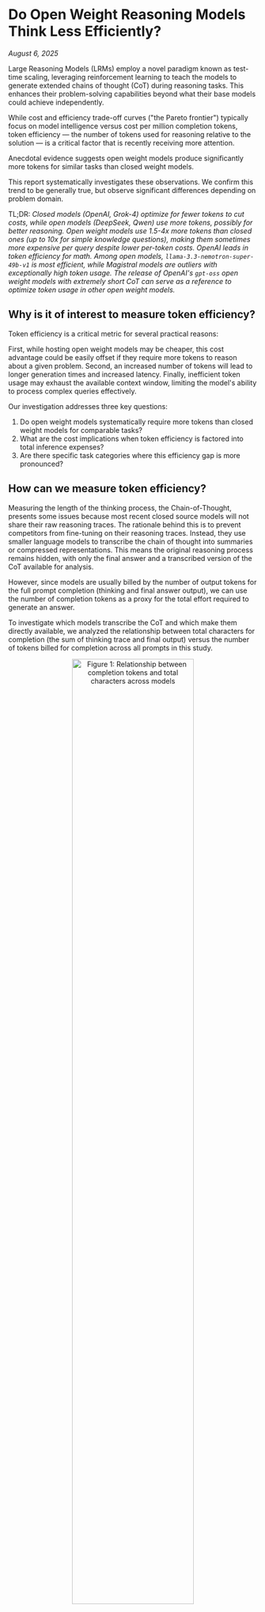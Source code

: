 # Do Open Weight Reasoning Models Think Less Efficiently?

*August 6, 2025*

Large Reasoning Models (LRMs) employ a novel paradigm known as test-time scaling, leveraging reinforcement learning to teach the models to generate extended chains of thought (CoT) during reasoning tasks. This enhances their problem-solving capabilities beyond what their base models could achieve independently.

While cost and efficiency trade-off curves ("the Pareto frontier") typically focus on model intelligence versus cost per million completion tokens, token efficiency — the number of tokens used for reasoning relative to the solution — is a critical factor that is recently receiving more attention. 

Anecdotal evidence suggests open weight models produce significantly more tokens for similar tasks than closed weight models. 

This report systematically investigates these observations. We confirm this trend to be generally true, but observe significant differences depending on problem domain.

TL;DR: *Closed models (OpenAI, Grok-4) optimize for fewer tokens to cut costs, while open models (DeepSeek, Qwen) use more tokens, possibly for better reasoning. Open weight models use 1.5-4x more tokens than closed ones (up to 10x for simple knowledge questions), making them sometimes more expensive per query despite lower per-token costs. OpenAI leads in token efficiency for math. Among open models, `llama-3.3-nemotron-super-49b-v1` is most efficient, while Magistral models are outliers with exceptionally high token usage. The release of OpenAI's `gpt-oss` open weight models with extremely short CoT can serve as a reference to optimize token usage in other open weight models.*

## Why is it of interest to measure token efficiency?

Token efficiency is a critical metric for several practical reasons:

First, while hosting open weight models may be cheaper, this cost advantage could be easily offset if they require more tokens to reason about a given problem. Second, an increased number of tokens will lead to longer generation times and increased latency. Finally, inefficient token usage may exhaust the available context window, limiting the model's ability to process complex queries effectively.

Our investigation addresses three key questions:

1. Do open weight models systematically require more tokens than closed weight models for comparable tasks?
2. What are the cost implications when token efficiency is factored into total inference expenses?
3. Are there specific task categories where this efficiency gap is more pronounced?

## How can we measure token efficiency? 

Measuring the length of the thinking process, the Chain-of-Thought, presents some issues because most recent closed source models will not share their raw reasoning traces. The rationale behind this is to prevent competitors from fine-tuning on their reasoning traces. Instead, they use smaller language models to transcribe the chain of thought into summaries or compressed representations. This means the original reasoning process remains hidden, with only the final answer and a transcribed version of the CoT available for analysis.

However, since models are usually billed by the number of output tokens for the full prompt completion (thinking and final answer output), we can use the number of completion tokens as a proxy for the total effort required to generate an answer.

To investigate which models transcribe the CoT and which make them directly available, we analyzed the relationship between total characters for completion (the sum of thinking trace and final output) versus the number of tokens billed for completion across all prompts in this study.

<div align="center" id="fig1">
<img src="./images/tokens_vs_characters_selected_models.png" alt="Figure 1: Relationship between completion tokens and total characters across models" style="width: 70%;">
</div>

[Figure 1](#fig1) illustrates the relationship between total characters for completion (combining thinking trace and final output) versus the number of tokens billed for completion across all prompts in this study. Each model shows a linear relationship, but with different slopes depending on the specific model implementation.

<div align="center"  id="fig2">
<img src="./images/characters_per_token_by_model.png" alt="Figure 2: Slopes of characters per completion vs. billed tokens for each model" style="width: 70%;">
</div>

[Figure 2](#fig2) presents the extracted slopes for each model, revealing interesting patterns. 

- **Open weight models** show a consistent character-to-token ratio of approximately 3-3.4, which is typical for tokenizers. This suggests that no transcription took place for these models.
- **Claude 3.7 Sonnet** exhibits a ratio of 2.8, suggesting that the CoT is mostly intact, but the lower ratio may indicate that some filtering took place, possibly through simple word filtering or substitution.
- **Gemini models** show a slope of ~1, which suggests a text densification ratio of 3:1. While the original CoT is not available, the output remains proportional to chain of thought length and should reflect the reasoning process.
- **OpenAI and Claude models** show a ratio of 0.3, with closer examination of the scatter plot revealing that character count doesn't increase with CoT length, suggesting only a summary of the entire CoT is provided rather than transcription. This behavior seems to be specific to chat completions, as continuous updates are seen in streaming mode.

Some models also provide information about reasoning tokens as part of the API response. However, we found this number to be unreliable in many cases as some models (Claude) would only return the number of tokens of the transcribed CoT, while others would provide token counts that exceeded the total completion length. We introduced consistency checks to decide how to extract the reasoning token count, as described in the appendix.

Based on these findings, we use completion tokens to assess overall effort, supplemented by reasoning tokens from APIs where available.

## Dataset

To systematically evaluate token efficiency across different reasoning domains, we curated a dataset consisting of three categories:

- *Knowledge questions*: Can be answered in one sentence from the model's pre-training corpus.
- *Math problems*: Math problems should exhibit the most optimized behavior of reasoning models.
- *Logic puzzles*: Logic puzzles require both semantic understanding and logical reasoning.

The questions were chosen to be solvable within the 30,000 token limit to avoid truncated responses.

## Findings

### Knowledge questions

This part of the evaluation consists of 5 trivial knowledge questions that can be answered in one word and that do not require reasoning at all. E.g.

1) What is the capital of Australia?
2) How many days are there in February during a leap year?

All models were able to respond to these prompts correctly. The purpose of these questions is to probe for superfluous reasoning. Efficient models should be able to determine that no reasoning is required.

<div align="center" id="fig3">
<img src="./images/knowledge/token_composition_by_prompt_chart.png" alt="Figure 3: Average token composition by knowledge question prompt across all models" style="width: 70%;">
</div>

[Figure 3](#fig3) shows the average number of reasoning and output tokens for each prompt. We can see that, on average, reasoning models spend hundreds of tokens pondering simple knowledge questions.

<div align="center" style="display: flex; justify-content: center;" id="fig4">
<img src="./images/knowledge/token_composition_stacked_chart.png" alt="Figure 4: Token composition breakdown by model for knowledge questions" style="width: 70%;"> 
</div>

Resolving this per model reveals stark differences. [Figure 4](#fig4) shows that closed-weight frontier lab models are far more token efficient than open weight models.

<div align="center" style="display: flex; justify-content: center;" id="fig5">
<img src="./images/knowledge/average_relative_completion_tokens_chart.png" alt="Figure 5: Average relative completion tokens for knowledge questions by model" style="width: 70%;">
</div>

To better quantify the excess token ratio, we normalized the token count for each prompt relative to the most optimized closed weight models (reference). This approach considers the excess token ratio for all prompts equally, which contrasts with averaging across all completion lengths, which would be dominated by long completions.

[Figure 5](#fig5) shows the mean excess token ratio for different LLMs. The recently released Magistral models are an extreme outlier with up to 10x excess tokens. We also see that most other open weight models show an excess token ratio of around 4, meaning that they use four times as many tokens as the most optimized closed weight models. The recently released `gpt-oss-120b` by OpenAI leads all other models in token efficiency.

How does this affect inference costs? [Figure 6](#fig6) shows the mean cost per model for knowledge questions, based on minimum and maximum completion pricing on the OpenRouter API in July 2025. The better token efficiency of closed weight models often compensates for the higher API pricing of those models.

<div align="center" id="fig6">
<img src="./images/knowledge/mean_cost_knowledge.png" alt="Figure 6: Mean inference cost for knowledge questions by model" style="width: 40%; gap: 10px;">
<img src="./images/model_pricing_comparison.png" alt="Figure A: Model pricing comparison showing min/max costs per million tokens" style="width: 40%;">
</div>

### Math problems

Most reasoning models are specifically trained to solve mathematical problems. One reason for this is that math problems are usually easily verifiable, which is a key advantage for reinforcement learning. Furthermore, math problems are also an easy benchmark target for reasoning models as there are many widely available problem sets.

For this study, we selected a set of six problems to test token efficiency in the math domain. Three problems were sourced from [AIME](https://artofproblemsolving.com/wiki/index.php/American_Invitational_Mathematics_Examination) 2025, and one problem was taken from AIME 2023. Easier problems were chosen to prevent models from exceeding the 30,000 token limit. To further investigate the role of memorization in problem-solving, we created two modified problems by changing the variables in one AIME 2025 problem and the AIME 2023 problem. The rationale behind this approach is that unknown problems may require a longer chain of thought, as the model cannot rely on memorized solutions. The AIME 2025 problems are too new to be in the pre-training data of any model, while some may have seen the AIME 2023 problems during pre-training. 

Example:

*AIME2025I Problem 2* (Original): **"Find the sum of all positive integers $n$ such that $n+2$ divides the product $3(n+3)(n^2+9).$"**
*AIME2025I Problem 2* (Modified): **"Find the sum of all positive integers $n$ such that $n+2$ divides the product $3(n+3)(n^2+7).$"**
 
<div align="center" id="fig7">
<img src="./images/math/success_rate_heatmap.png" alt="Success rate All Math Prompts" style="width: 60%;">
</div>

With a few exceptions, all models were able to solve the math problems correctly [Figure 7](#fig7).

We can see that, on average, fewer than 10,000 tokens are required to solve the selected problems ([Figure 8](#fig8)). The more complex problems from the AIME2025 set would easily require more than 30,000 tokens in some models and were therefore not used for this evaluation to avoid skewing the distribution due to truncation.

<div align="center" id="fig8">
<img src="./images/math/token_composition_by_prompt_chart.png" alt="Token Composition by Math Prompt" style="width: 70%;">
</div>

Remarkably, the number of tokens required to solve the pairs of original and modified problems is almost identical. This could suggest two trends across all LLMs:
- These math problems are not solved based on memorization, but algorithmically.
- The number of tokens is identical for similar problems.
 
<div align="center" id="fig9">
<br>
<img src="./images/math/average_relative_completion_tokens_chart.png" alt="Average Relative Completion Tokens Across All Math Prompts" style="width: 70%;">
</div>

[Figure 9](#fig9) shows the relative excess token ratio compared to the reference. In contrast to the trends observed for knowledge questions, the relative ratio between models is much lower. `o4-mini-high-long` is a notable outlier with a surprisingly low token count — 3x fewer tokens than other commercial models. This suggests that o4-mini has been specifically optimized for token efficiency in mathematical problems. The same optimizations seem to be shared by the OpenAI open weight model `gpt-oss-120b`. The recently released `grok-4` also seems to have been optimized for token efficiency in math problems. The most efficient open weight model is `llama-3.3-nemotron-super-49b-v1`, which uses fewer tokens than most closed weight models. `magistral-small` and `magistral-medium` remain the highest token count models, but show only 3x the ratio of the reference models.

Generally, there is a very clear trend toward higher reasoning token usage for open weight models in math problems, compared to closed weight models. This may suggest an optimization toward benchmarking performance rather than production efficiency.

<div align="center">
<img src="./images/math/mean_cost_math.png" alt="Min/Max Completion Cost - Math Prompts" style="width: 60%;">
</div>

Examining completion costs reveals that since token consumption is relatively similar across most models for math problems, those with higher per-token pricing naturally incur the highest completion costs. However, the exceptional token efficiency of `o4-mini-high-long` and `gpt-oss-120b` enables them to achieve very competitive total completion costs despite potentially higher per-token costs, demonstrating how optimization can offset pricing disadvantages.

### Logic puzzles

Logic puzzles are a curious domain for reasoning models. They require a combination of semantic understanding and logical reasoning, making them an interesting test case for evaluating reasoning capabilities. 

However, many well-known logic puzzles are commonly found in pre-training data, which causes models to be over-fitted on specific solutions. Non-reasoning models will often have difficulty recognizing small changes to logic problems and tend to answer them based on memorization of the original problem. The [Misguided Attention](https://github.com/cpldcpu/MisguidedAttention) evaluation showcases this issue. Reasoning models can often overcome the bias of their pre-training data in the CoT and solve modified problems correctly.

To explore the effect of memorization, variants of two well-known logic puzzles were selected in addition to a generic logic puzzle (roses problem).

#### Bridge and torch problem

The [bridge and torch problem](https://en.wikipedia.org/wiki/Bridge_and_torch_problem) requires finding the minimum time for four people with a torch to cross a bridge at night. The original problem and three variants were included:

| Problem Variant | Description |
|------------------|-------------|
| bridge_torch_default | The *unmodified problem* in its most well-known version with a 17-minute solution |
| bridge_torch_easy | *Ambiguous* version where two solutions exist: 10 and 17 minutes|
| bridge_torch_easy_10m | *Simplified* version with a 10-minute solution |
| bridge_torch_impossible | Constraints that make the problem *impossible* to solve |

Generally, we found that even more recent reasoning models struggle with logic problems that have ambiguous or impossible solutions.

#### Monty Hall problem

The [Monty Hall problem](https://en.wikipedia.org/wiki/Monty_Hall_problem) is a very well-known and famously unintuitive probability puzzle. All base models used for reasoning models are severely over-fitted on this problem and are biased toward solutions of the Monty Hall problem even for remotely similar scenarios.

The original problem and two variants were included:

| Problem Variant | Description |
|------------------|-------------|
| monty_hall_default | The *unmodified* Monty Hall problem |
| monty_hall_inverse | A *modified* version of the Monty Hall problem with the opposite solution |
| monty_appliance_simple | An *ambiguous* problem that can be easily answered by humans, but is usually answered in the context of the Monty Hall problem by reasoning models |

<div align="center" id="fig10">
<img src="./images/logic_puzzles/success_rate_heatmap.png" alt="Figure 10: Success rate for logic puzzle prompts by model" style="width: 70%;">
</div>

[Figure 10](#fig10) shows the success rates across different logic puzzle problems. Unlike the math problems, success rates vary significantly across both models and problem types. Only the default problems were solved by all models, while many models struggle with modified problems, indicating strong influence of pre-existing bias in the model.

<div align="center" id="fig11">
<img src="./images/logic_puzzles/token_composition_by_prompt_chart.png" alt="Figure 11: Token composition by logic puzzle prompt" style="width: 60%;">
</div>

[Figure 11](#fig11) shows the average token consumption for all prompts. Remarkably, the number of reasoning tokens is the lowest for the default problems, while it significantly increases for modified problems. This is unlike the observation for math problems and suggests that pre-existing bias allows solving the problems with a shorter CoT for the default problems. The impossible problem generates the longest CoT as the models tend to try many solutions before giving up.

<div align="center" id="fig12">
<img src="./images/logic_puzzles/token_composition_stacked_chart.png" alt="Figure 12: Token composition breakdown by model for logic puzzles" style="width: 60%;">
<img src="./images/logic_puzzles/average_relative_completion_tokens_chart.png" alt="Figure 13: Average relative completion tokens for logic puzzles by model" style="width: 60%;">
</div>

Similar to the patterns observed in other categories, [Figure 12](#fig12) shows that open-weight models use more tokens than closed-weight models for logic puzzles. However, the gap is far less pronounced than for math and knowledge questions. `magistral-small` and `magistral-medium` still present an exception for high token usage. `claude-opus-4` uses the fewest reasoning tokens, a trend generally observed across problem domains. The extreme token optimization that was observed for `o4-mini-high` cannot be seen for logic puzzles.

Similar to the math domain, Nvidia's model `llama-3.3-nemotron-super-49b-v1` stands out as the most token efficient open weight model before the release of `gpt-oss-120b`.

<div align="center" id="fig14">
<img src="./images/logic_puzzles/mean_cost_logic_puzzle.png" alt="Figure 14: Mean inference cost for logic puzzles by model" style="width: 50%;">
</div>

The cost analysis for the logic puzzle prompts reveals few surprises; since the variation in tokens is modest for logic prompts, the completion cost mostly scales with token pricing.

## Chain of Thought Optimization

Since the chain of thought of `gpt-oss-120b` is freely accessible, it allows us to inspect some of the length optimizations that are likely also part of the other OpenAI models. Below, we compare the CoT of `gpt-oss-120b` with the CoT of `Deepseek-R1-0528` for selected knowledge, math and logic prompts.

### Knowledge

#### Question
> Which continent is Brazil located on?

#### Response DeepSeek R1-0528

```
Okay, the user is asking which continent Brazil is located on. This seems like a straightforward geography question. 

Hmm, I recall that Brazil is the largest country in South America. Let me double-check that fact to be sure. Yes, definitely South America. 

The user just wants a simple answer without any extra details, so I'll keep it concise. No need to mention neighboring countries or other continents. 

I wonder if they're asking for a school assignment or just casual curiosity. Either way, the answer is clear. 

Should I add that it's in the southern hemisphere? No, the question only asks for the continent. Best to stick to what was asked. 

"South America" it is. Short and accurate.
```

#### Response gpt-oss-120b

```
The user asks: "Which continent is Brazil located on?" Answer: South America. Provide answer.
```

We can see that `gpt-oss-120b` omits a lot of superfluous reasoning and directly provides the answer. 

### Math

#### Question (AIME2023II P1)

>The numbers of apples growing on each of six apple trees form an arithmetic sequence where the greatest number of apples growing on any of the six trees is double the least number of apples growing on any of the six trees. The total number of apples growing on all six trees is $990.$ Find the greatest number of apples growing on any of the six trees.

#### Response DeepSeek R1-0528 (middle part omitted for brevity)

```
The problem states that the apples on six trees form an arithmetic sequence, with the greatest number being double the least number. The total apples are 990, and I need to find the greatest number of apples.

An arithmetic sequence has each term after the first obtained by adding a constant difference. So, if I denote the first term (the least number) as \( a \), and the common difference as \( d \), then the sequence is \( a, a+d, a+2d, a+3d, a+4d, a+5d \).

Since it's six trees, the terms are \( a, a+d, a+2d, a+3d, a+4d, a+5d \).

The greatest number is \( a + 5d \), and it's given that this is double the least number, which is \( a \). So,

\[ a + 5d = 2a \]

Let me write that down:

\[ a + 5d = 2a \]

Then, simplifying:

\[ 5d = 2a - a \]

\[ 5d = a \]

...middle part omitted...

Therefore, the greatest number is 220.

... Further 30 lines omitted...

Thus, the greatest number is 220.

So I think that's the answer.
```

#### Response gpt-oss-120b

```
We need to solve: Six terms in arithmetic sequence, with max = 2 * min. Sum = 990. Find max.

Let sequence: a, a+d, a+2d, a+3d, a+4d, a+5d, where a is first term (least? Actually could be smallest or largest? It says "greatest number ... is double the least number". In arithmetic sequence, the terms are increasing if d>0. So smallest is a, largest is a+5d. Then a+5d = 2a (since greatest = double least). So a+5d = 2a => 5d = a => a = 5d.

So first term a =5d. Then terms are: 5d, 6d, 7d, 8d, 9d, 10d. Indeed smallest 5d, largest 10d = double. Good.

Sum = (5d+6d+7d+8d+9d+10d) = (5+6+7+8+9+10)d = (45) d? Let's compute: 5+6=11, +7=18, +8=26, +9=35, +10=45. Yes sum =45 d?

Given total sum =990 => 45 d =990 => d=990/45=22? 45*22 = 990 indeed. So d=22. Then greatest number = 10d = 220.

Check: smallest =5d=110, largest=220, sum=990.

Answer: 220.

But ensure integer conditions. Yes.

Thus answer: 220.

Now produce final answer.
```

`DeepSeek-R1-0528` generates on average 3,104 reasoning tokens while `gpt-oss-120b` generates only 268 for this prompt. We can observe a number of curious optimizations in the CoT of `gpt-oss-120b`:
- It uses extremely abbreviated language, avoiding any unnecessary words.
- Formatting in the CoT is notably reduced, compared to the output: No markdown sequences, very limited use of math formatting.
- Much fewer iterations are used to check the results once they are found.
  
### Logic puzzles

For brevity, only examples of `gpt-oss-120b` traces are shown here. 

#### Original Monty Hall Problem 

```
We need to answer the classic Monty Hall problem. The answer: you should always swap, because it gives 2/3 chance of winning the car. Provide explanation.
```

#### Inverted Monty Hall Problem 

```
We need to answer: "You're on a game show... three doors: 1 donkey, 2 cars. You pick one. Host opens one of the others revealing a luxury car. Then you can keep or swap. What should you do to win a car?" This is a variation of Monty Hall but with two cars and one donkey. We need to compute probabilities.

Initially, you pick a door randomly. Probability you initially picked donkey = 1/3, car = 2/3. There are two cars and one donkey.

... middle part omitted ...

Thus answer: Keep initial (do not swap). Provide explanation.

Make answer concise.
```

A very curious finding is that the model is able to distinguish between logic problems where the solution is known from the training data, e.g., the Monty Hall problem, and modified problems that require additional reasoning, such as the *inverted* Monty Hall problem. It will only initiate a long CoT for the unknown problem.

## Model evolution

While we have only looked at recent model variants above, it is also of interest to look at the historic evolution between different reasoning model variants. 

The figures below show how the relative completion tokens changed across the different problem domains for iterations of models within the labs.

<div align="center" id="fig15">
<img src="./images/knowledge/grouped_relative_tokens_chart.png" alt="Figure 14: Mean inference cost for logic puzzles by model" style="width: 70%;">
<img src="./images/math/grouped_relative_tokens_chart.png" alt="Figure 14: Mean inference cost for logic puzzles by model" style="width: 70%;">
<img src="./images/logic_puzzles/grouped_relative_tokens_chart.png" alt="Figure 14: Mean inference cost for logic puzzles by model" style="width: 70%;">
</div>

We can observe four key trends:

- Closed weight models have been iteratively optimized to use fewer tokens to reduce inference cost. 
- The open weight models (*DeepSeek* and *Qwen*) have increased their token usage for newer versions, possibly reflecting a priority toward better reasoning performance.
- OpenAI models stand out for extreme token efficiency in math problems, even beginning with o1. It appears that X-AI is taking a similar approach with `grok-4`, with significant improvements compared to `grok-3-mini`.
- The recently released `gpt-oss-120b` and `gpt-oss-20b` seem to inherit the CoT density optimization from the o-mini models.

## Summary

<div align="center" id="fig16">
<img src="./images/average_relative_completion_tokens_chart.png" alt="Figure 16: Relative tokens across all domains" style="width: 90%;">

</div>

We find that open-weight models use consistently more tokens than closed-weight models for equivalent tasks. However, the efficiency gap depends on the workload and is most pronounced for superfluous reasoning in knowledge questions. On average, 3x more tokens are required for knowledge prompts. The gap reduces to less than 2x for math problems and logic puzzles. 

Furthermore, many closed weight models allow steering of the reasoning effort, which provides an effective way to reduce token usage for simple tasks. 

`llama-3.3-nemotron-super-49b-v1` stands out as the most token efficient open weight model across all domains prior to the release of the `gpt-oss` models, while the Magistral models represent an unusual outlier toward the high end.

The recent release of `gpt-oss-120b` and `gpt-oss-20b` as open weight and state-of-the-art token efficient reasoning models with **freely accessible CoT** could serve as a reference for further optimization of other models.

We note the continued trend of closed weight reasoning models to improve token efficiency also in non-benchmark domains and suggest this as an important avenue for future open weight models. A more densified CoT will also allow for more efficient context usage and may counter context degradation during challenging reasoning tasks.

## Acknowledgments

Thanks to Teknium and Billy for providing feedback on early drafts of this report and encouragement for its creation. Nous Research is acknowledged for providing tokens for this investigation. 

Also, lesson learned: *Do not work for more than one week on a model benchmarking problem or you may spend countless hours integrating results from newly released models.*

# Methods
    
## General

All models were accessed through OpenRouter, with the exception of Deephermes, which was accessed via the Nous API, and DeepSeek R1-524, which was accessed through the DeepSeek API. Generation limits were set to 30,000 tokens with reasoning effort configured to "high" in the OpenRouter API. In cases where models timed out before generating the full 30,000 tokens, queries were restarted and the provider was adjusted as needed to ensure completion when the query did not complete initially. Typical reasons for failure to complete were timeouts.

Statistical analysis was conducted with N=5 samples for each prompt and language model combination.

The `gpt-oss-120b` and `gpt-oss-20b` models were accessed through the OpenAI API on the day of their first release using Groq as a provider. There is some uncertainty in the way the API interprets the reasoning effort settings, which may lead to deviations in the number of reasoning tokens generated. We will monitor the situation and update the report if necessary.

## Acquiring response and thinking token data

While many models directly provide reasoning token counts through their API responses, we found these numbers to be unreliable in numerous cases. For instance, Anthropic models would only return the length of the transcribed Chain of Thought rather than the actual CoT lengths, while other models would occasionally report CoT lengths that exceeded the total completion length—a logical impossibility.

To address these inconsistencies, our evaluation scripts implemented consistency checks to assess the validity of returned CoT lengths. When the provided reasoning token counts failed validation, we employed fallback estimation methods using the following formulas:

- When CoT text is not available: CoT tokens = Completion tokens - (Answer length in characters / 3.1)
- When CoT text is available: CoT tokens = Completion tokens × (CoT length in characters / completion length in characters)

## Model pricing

Pricing data for completion tokens (measured in $/1M tokens) was automatically extracted from the OpenRouter API for each model in July 2025, with the exception of Deephermes3. The pricing information captures both minimum and maximum rates available through different providers, as illustrated in Figure A below.

<div align="center">
<img src="./images/model_pricing_comparison.png" alt="Figure A: Model pricing comparison showing min/max costs per million tokens" style="width: 70%;">
</div>

## Dataset, harness and evaluation code

All datasets and code can be found in this repository: [(https://github.com/cpldcpu/LRMTokenEconomy/)](https://github.com/cpldcpu/LRMTokenEconomy/).